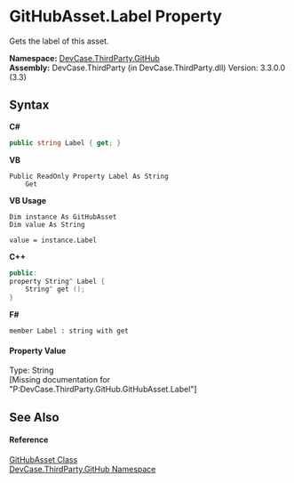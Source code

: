 # GitHubAsset.Label Property 
 

Gets the label of this asset.

**Namespace:**&nbsp;<a href="N_DevCase_ThirdParty_GitHub">DevCase.ThirdParty.GitHub</a><br />**Assembly:**&nbsp;DevCase.ThirdParty (in DevCase.ThirdParty.dll) Version: 3.3.0.0 (3.3)

## Syntax

**C#**<br />
``` C#
public string Label { get; }
```

**VB**<br />
``` VB
Public ReadOnly Property Label As String
	Get
```

**VB Usage**<br />
``` VB Usage
Dim instance As GitHubAsset
Dim value As String

value = instance.Label

```

**C++**<br />
``` C++
public:
property String^ Label {
	String^ get ();
}
```

**F#**<br />
``` F#
member Label : string with get

```


#### Property Value
Type: String<br />\[Missing <value> documentation for "P:DevCase.ThirdParty.GitHub.GitHubAsset.Label"\]

## See Also


#### Reference
<a href="T_DevCase_ThirdParty_GitHub_GitHubAsset">GitHubAsset Class</a><br /><a href="N_DevCase_ThirdParty_GitHub">DevCase.ThirdParty.GitHub Namespace</a><br />